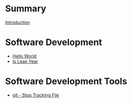 # Summary

[Introduction](./README.md)

# Software Development

- [Hello World](software_development/hello-world.md)
- [Is Leap Year](software_development/is-leap-year.md)

# Software Development Tools

- [git - Stop Tracking File](software_development_tools/git-stop-tracking-file.md)
